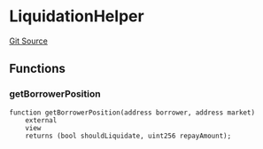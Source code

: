 # LiquidationHelper
[Git Source](https://github.com/malda-protocol/malda-lending/blob/157d7bccdcadcb7388d89b00ec47106a82e67e78/src\utils\LiquidationHelper.sol)


## Functions
### getBorrowerPosition


```solidity
function getBorrowerPosition(address borrower, address market)
    external
    view
    returns (bool shouldLiquidate, uint256 repayAmount);
```

